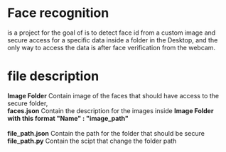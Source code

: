 # Face recognition 
is a project for the goal of is to detect face id from a custom image and secure access for a specific data inside a folder in the Desktop, and the only way to access the data is after face verification from the webcam.
# file description
**Image Folder** Contain image of the faces that should have access to the secure folder,<br>
**faces.json** Contain the description for the images inside **Image Folder** <br>
**with this format "Name" : "image_path"**<br><br>
**file_path.json** Contain the path for the folder that should be secure<br>
**file_path.py** Contain the scipt that change the folder path<br><br>

